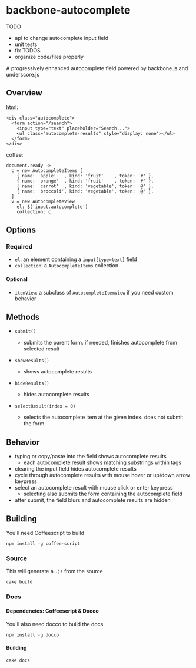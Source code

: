 backbone-autocomplete
=====================

TODO

* api to change autocomplete input field
* unit tests
* fix TODOS
* organize code/files properly

A progressively enhanced autocomplete field powered by backbone.js and underscore.js

## Overview

html:

    <div class="autocomplete">
      <form action="/search">
        <input type="text" placeholder="Search...">
        <ul class="autocomplete-results" style="display: none"></ul>
      </form>
    </div>

coffee:

    document.ready ->
      c = new AutocompleteItems [
        { name: 'apple'   , kind: 'fruit'    , token: '#' },
        { name: 'orange'  , kind: 'fruit'    , token: '#' },
        { name: 'carrot'  , kind: 'vegetable', token: '@' },
        { name: 'broccoli', kind: 'vegetable', token: '@' },
      ]
      v = new AutocompleteView
        el: $('input.autocomplete')
        collection: c

## Options

### Required

* `el`: an element containing a `input[type=text]` field
* `collection`: a `AutocompleteItems` collection

#### Optional

* `itemView`: a subclass of `AutocompleteItemView` if you need custom behavior

## Methods

* `submit()`

  * submits the parent form. if needed, finishes autocomplete from selected
    result

* `showResults()`

  * shows autocomplete results

* `hideResults()`

  * hides autocomplete results

* `selectResult(index = 0)`

  * selects the autocomplete item at the given index. does not submit the form.

## Behavior

* typing or copy/paste into the field shows autocomplete results
  * each autocomplete result shows matching substrings within <em></em> tags
* clearing the input field hides autocomplete results
* cycle through autocomplete results with mouse hover or up/down arrow keypress
* select an autocomplete result with mouse click or enter keypress
  * selecting also submits the form containing the autocomplete field
* after submit, the field blurs and autocomplete results are hidden

## Building
You'll need Coffeescript to build

    npm install -g coffee-script

### Source
This will generate a `.js` from the source

    cake build

### Docs

#### Dependencies: Coffeescript & Docco
You'll also need docco to build the docs

    npm install -g docco

#### Building

    cake docs
